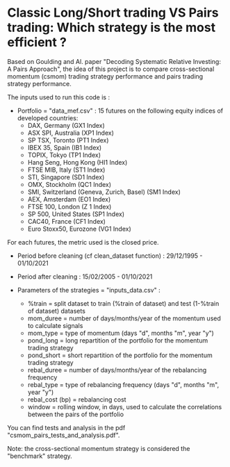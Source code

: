 # Classic Long/Short trading VS Pairs trading: Which strategy is the most efficient ?
Based on Goulding and Al. paper "Decoding Systematic Relative Investing: A Pairs Approach", the idea of this project is to compare cross-sectional momentum (csmom) trading strategy performance and pairs trading strategy performance.

The inputs used to run this code is :
* Portfolio = "data_mef.csv" : 15 futures on the following equity indices of developed countries:
  - DAX, Germany (GX1 Index)
  - ASX SPI, Australia (XP1 Index)
  - SP TSX, Toronto (PT1 Index)
  - IBEX 35, Spain (IB1 Index)
  - TOPIX, Tokyo (TP1 Index)
  - Hang Seng, Hong Kong (HI1 Index)
  - FTSE MIB, Italy (ST1 Index)
  - STI, Singapore (SD1 Index)
  - OMX, Stockholm (QC1 Index)
  - SMI, Switzerland (Geneva, Zurich, Basel) (SM1 Index)
  - AEX, Amsterdam (EO1 Index)
  - FTSE 100, London (Z 1 Index)
  - SP 500, United States (SP1 Index)
  - CAC40, France (CF1 Index)
  - Euro Stoxx50, Eurozone (VG1 Index)

For each futures, the metric used is the closed price.
  
* Period before cleaning (cf clean_dataset function) : 29/12/1995 - 01/10/2021 
* Period after cleaning : 15/02/2005 - 01/10/2021

* Parameters of the strategies = "inputs_data.csv" : 
  - %train = split dataset to train (%train of dataset) and test (1-%train of dataset) datasets 
  - mom_duree = number of days/months/year of the momentum used to calculate signals
  - mom_type = type of momentum (days "d", months "m", year "y")
  - pond_long = long repartition of the portfolio for the momentum trading strategy
  - pond_short = short repartition of the portfolio for the momentum trading strategy
  - rebal_duree	= number of days/months/year of the rebalancing frequency
  - rebal_type = type of rebalancing frequency (days "d", months "m", year "y")
  - rebal_cost (bp)	= rebalancing cost
  - window = rolling window, in days, used to calculate the correlations between the pairs of the portfolio

You can find tests and analysis in the pdf "csmom_pairs_tests_and_analysis.pdf".

Note: the cross-sectional momentum strategy is considered the "benchmark" strategy.
